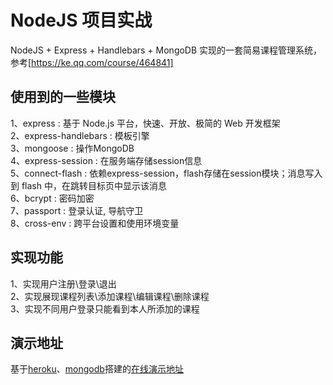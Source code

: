 # NodeJS 项目实战
NodeJS + Express + Handlebars + MongoDB 实现的一套简易课程管理系统，参考[https://ke.qq.com/course/464841]

## 使用到的一些模块
1、express : 基于 Node.js 平台，快速、开放、极简的 Web 开发框架  
2、express-handlebars : 模板引擎  
3、mongoose : 操作MongoDB  
4、express-session : 在服务端存储session信息  
5、connect-flash : 依赖express-session，flash存储在session模块；消息写入到 flash 中，在跳转目标页中显示该消息  
6、bcrypt : 密码加密  
7、passport : 登录认证, 导航守卫  
8、cross-env : 跨平台设置和使用环境变量  

## 实现功能
1、实现用户注册\登录\退出  
2、实现展现课程列表\添加课程\编辑课程\删除课程  
3、实现不同用户登录只能看到本人所添加的课程  

## 演示地址  
基于[heroku](https://heroku.com/)、[mongodb](https://cloud.mongodb.com/)搭建的[在线演示地址](https://node-app-demo-2021.herokuapp.com/)  
